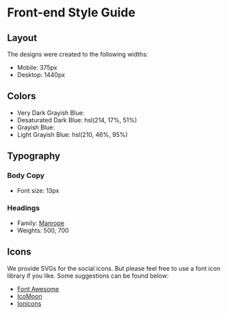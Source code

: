 # Front-end Style Guide

## Layout

The designs were created to the following widths:

- Mobile: 375px
- Desktop: 1440px

## Colors

- Very Dark Grayish Blue:
- Desaturated Dark Blue: hsl(214, 17%, 51%)
- Grayish Blue:
- Light Grayish Blue: hsl(210, 46%, 95%)

## Typography

### Body Copy

- Font size: 13px

### Headings

- Family: [Manrope](https://fonts.google.com/specimen/Manrope)
- Weights: 500, 700

## Icons

We provide SVGs for the social icons. But please feel free to use a font icon library if you like. Some suggestions can be found below:

- [Font Awesome](https://fontawesome.com)
- [IcoMoon](https://icomoon.io)
- [Ionicons](https://ionicons.com)
